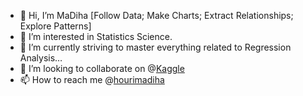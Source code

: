 - 👋 Hi, I’m MaDiha [Follow Data;  Make Charts;  Extract Relationships;  Explore Patterns]
- 👀 I’m interested in Statistics Science.
- 🌱 I’m currently striving to master everything related to Regression Analysis…
- 💞️ I’m looking to collaborate on @[Kaggle](https://www.kaggle.com/fundal)
- 📫 How to reach me @[hourimadiha](https://twitter.com/hourimadiha)

<!---
MaDA2023/MaDA2023 is a ✨ special ✨ repository because its `README.md` (this file) appears on your GitHub profile.
You can click the Preview link to take a look at your changes.
--->
